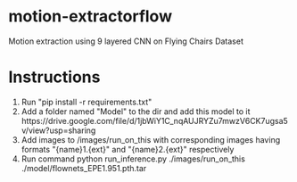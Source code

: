 # motion-extractorflow
Motion extraction using 9 layered CNN on Flying Chairs Dataset

# Instructions
<ol>
  <li>Run "pip install -r requirements.txt"</li>
  <li>Add a folder named "Model" to the dir and add this model to it https://drive.google.com/file/d/1jbWiY1C_nqAUJRYZu7mwzV6CK7ugsa5v/view?usp=sharing</li>
  <li>Add images to /images/run_on_this with corresponding images having formats "{name}1.{ext}" and "{name}2.{ext}" respectively</li>
  <li>Run command python run_inference.py ./images/run_on_this ./model/flownets_EPE1.951.pth.tar</li>
</ol>
